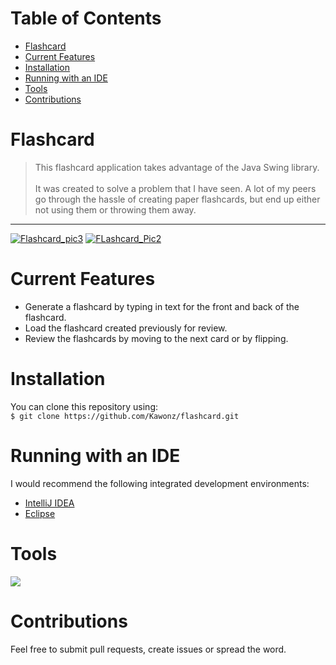 # Table of Contents

 * [Flashcard](#flashcard)
 * [Current Features](#current-features)
 * [Installation](#installation)
 * [Running with an IDE](#ides)
 * [Tools](#tools)
 * [Contributions](#contributions)

# <a name="flashcard"></a> Flashcard
> This flashcard application takes advantage of the Java Swing library.
<br><br>
It was created to solve a problem that I have seen. A lot of my peers go through the hassle of creating paper flashcards, but end up either not using them or throwing them away.
<hr>


<a href="https://imgbb.com/"><img src="https://i.ibb.co/FJtNLd0/Flashcard-pic3.png" alt="Flashcard_pic3" border="0"></a>
<a href="https://imgbb.com/"><img src="https://i.ibb.co/m8XBSvh/FLashcard-Pic2.png" alt="FLashcard_Pic2" border="0"></a>

# <a name="current-features"></a> Current Features
 * Generate a flashcard by typing in text for the front and back of the flashcard.
 * Load the flashcard created previously for review.
 * Review the flashcards by moving to the next card or by flipping.

# <a name="installation"></a> Installation
You can clone this repository using:
<br>
`````$ git clone https://github.com/Kawonz/flashcard.git`````

# <a name="ides"></a> Running with an IDE
I would recommend the following integrated development environments:
* <a href="https://www.jetbrains.com/idea/download/#section=windows">IntelliJ IDEA<a/>
* <a href="https://www.eclipse.org/downloads/packages/installer">Eclipse<a/>


# <a name="tools"></a> Tools
 <a href="https://github.com/Kawonz/flashcard"><img src="https://forthebadge.com/images/badges/made-with-java.svg"></a>

# <a name="contributions"></a> Contributions
Feel free to submit pull requests, create issues or spread the word.
